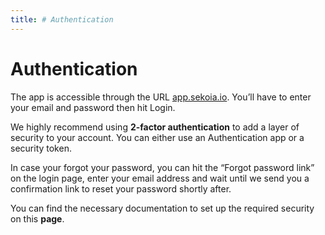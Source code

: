 ```yaml
---
title: # Authentication
---
```


# Authentication
The app is accessible through the URL [app.sekoia.io](http://app.sekoia.io). You’ll have to enter your email and password then hit Login.

We highly recommend using **2-factor authentication** to add a layer of security to your account. You can either use an Authentication app or a security token.

In case your forgot your password, you can hit the “Forgot password link” on the login page, enter your email address and wait until we send you a confirmation link to reset your password shortly after.

You can find the necessary documentation to set up the required security on this **page**.
